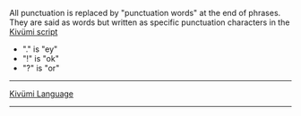 
All punctuation is replaced by "punctuation words" at the end of phrases.  
They are said as words but written as specific punctuation characters in the [Kivümi script](Script.md)  
- "." is "ey"  
- "!" is "ok"  
- "?" is "or"  

---

[Kivümi Language](README.md)

---